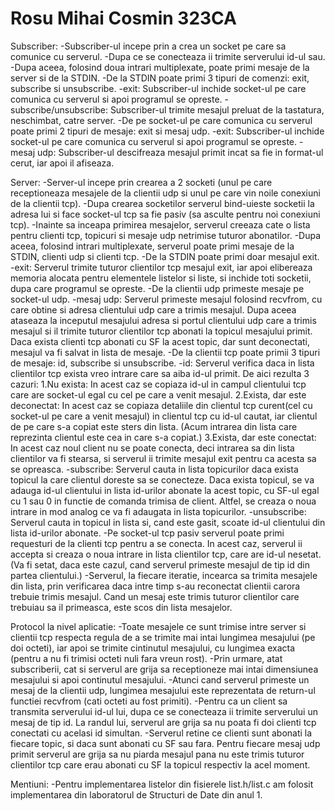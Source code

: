 # Rosu Mihai Cosmin 323CA

Subscriber:
-Subscriber-ul incepe prin a crea un socket pe care sa comunice cu serverul.
-Dupa ce se conecteaza ii trimite serverului id-ul sau.
-Dupa aceea, folosind doua intrari multiplexate, poate primi mesaje de la
server si de la STDIN.
-De la STDIN poate primi 3 tipuri de comenzi: exit, subscribe si unsubscribe.
 -exit: Subscriber-ul inchide socket-ul pe care comunica cu serverul si apoi
 programul se opreste.
 -subscribe/unsubscribe: Subscriber-ul trimite mesajul preluat de la tastatura,
 neschimbat, catre server.
-De pe socket-ul pe care comunica cu serverul poate primi 2 tipuri de mesaje:
exit si mesaj udp.
 -exit: Subscriber-ul inchide socket-ul pe care comunica cu serverul si apoi
 programul se opreste.
 -mesaj udp: Subscriber-ul descifreaza mesajul primit incat sa fie in format-ul
 cerut, iar apoi il afiseaza.

Server:
-Server-ul incepe prin crearea a 2 socketi (unul pe care receptioneaza mesajele
de la clientii udp si unul pe care vin noile conexiuni de la clientii tcp).
-Dupa crearea socketilor serverul bind-uieste socketii la adresa lui si face
socket-ul tcp sa fie pasiv (sa asculte pentru noi conexiuni tcp).
-Inainte sa inceapa primirea mesajelor, serverul creeaza cate o lista pentru
clienti tcp, topicuri si mesaje udp netrimise tuturor abonatilor.
-Dupa aceea, folosind intrari multiplexate, serverul poate primi mesaje de la
STDIN, clienti udp si clienti tcp.
-De la STDIN poate primi doar mesajul exit.
 -exit: Serverul trimite tuturor clientilor tcp mesajul exit, iar apoi
 elibereaza memoria alocata pentru elementele listelor si liste, si inchide
 toti socketii, dupa care programul se opreste.
-De la clientii udp primeste mesaje pe socket-ul udp.
 -mesaj udp: Serverul primeste mesajul folosind recvfrom, cu care obtine si
 adresa clientului udp care a trimis mesajul. Dupa aceea ataseaza la inceputul
 mesajului adresa si portul clientului udp care a trimis mesajul si il trimite
 tuturor clientilor tcp abonati la topicul mesajului primit. Daca exista
 clienti tcp abonati cu SF la acest topic, dar sunt deconectati, mesajul va fi
 salvat in lista de mesaje.
-De la clientii tcp poate primii 3 tipuri de mesaje: id, subscribe si
unsubscribe.
 -id: Serverul verifica daca in lista clientilor tcp exista vreo intrare care
 sa aiba id-ul primit. De aici rezulta 3 cazuri:
  1.Nu exista: In acest caz se copiaza id-ul in campul clientului tcp care are
  socket-ul egal cu cel pe care a venit mesajul.
  2.Exista, dar este deconectat: In acest caz se copiaza detaliile din clientul
  tcp curent(cel cu socket-ul pe care a venit mesajul) in clientul tcp cu id-ul
  cautat, iar clientul de pe care s-a copiat este sters din lista. (Acum
  intrarea din lista care reprezinta clientul este cea in care s-a copiat.)
  3.Exista, dar este conectat: In acest caz noul client nu se poate conecta,
  deci intrarea sa din lista clientilor va fi stearsa, si serverul ii trimite
  mesajul exit pentru ca acesta sa se opreasca.
 -subscribe: Serverul cauta in lista topicurilor daca exista topicul la care
 clientul doreste sa se conecteze. Daca exista topicul, se va adauga id-ul
 clientului in lista id-urilor abonate la acest topic, cu SF-ul egal cu 1 sau 0
 in functie de comanda trimisa de client. Altfel, se creaza o noua intrare in
 mod analog ce va fi adaugata in lista topicurilor.
 -unsubscribe: Serverul cauta in topicul in lista si, cand este gasit, scoate
 id-ul clientului din lista id-urilor abonate.
-Pe socket-ul tcp pasiv serverul poate primi requesturi de la clienti tcp
pentru a se conecta. In acest caz, serverul ii accepta si creaza o noua intrare
in lista clientilor tcp, care are id-ul nesetat. (Va fi setat, daca este cazul,
cand serverul primeste mesajul de tip id din partea clientului.)
-Serverul, la fiecare iteratie, incearca sa trimita mesajele din lista, prin
verificarea daca intre timp s-au reconectat clientii carora trebuie trimis
mesajul. Cand un mesaj este trimis tuturor clientilor care trebuiau sa il
primeasca, este scos din lista mesajelor.

Protocol la nivel aplicatie:
-Toate mesajele ce sunt trimise intre server si clientii tcp respecta regula de
a se trimite mai intai lungimea mesajului (pe doi octeti), iar apoi se trimite
cintinutul mesajului, cu lungimea exacta (pentru a nu fi trimisi octeti nuli
fara vreun rost).
-Prin urmare, atat subscriberii, cat si serverul are grija sa receptioneze mai
intai dimensiunea mesajului si apoi continutul mesajului.
-Atunci cand serverul primeste un mesaj de la clientii udp, lungimea mesajului
este reprezentata de return-ul functiei recvfrom (cati octeti au fost primiti).
-Pentru ca un client sa transmita serverului id-ul lui, dupa ce se conecteaza
ii trimite serverului un mesaj de tip id. La randul lui, serverul are grija sa
nu poata fi doi clienti tcp conectati cu acelasi id simultan.
-Serverul retine ce clienti sunt abonati la fiecare topic, si daca sunt abonati
cu SF sau fara. Pentru fiecare mesaj udp primit serverul are grija sa nu piarda
mesajul pana nu este trimis tuturor clientilor tcp care erau abonati cu SF la
topicul respectiv la acel moment.

Mentiuni:
-Pentru implementarea listelor din fisierele list.h/list.c am folosit
implementarea din laboratorul de Structuri de Date din anul 1.
